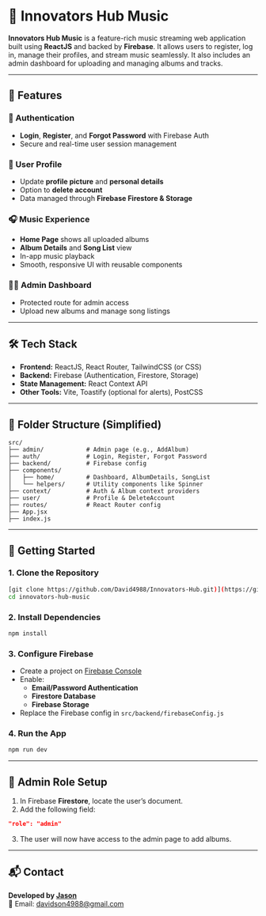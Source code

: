 
# 🎵 Innovators Hub Music

**Innovators Hub Music** is a feature-rich music streaming web application built using **ReactJS** and backed by **Firebase**. It allows users to register, log in, manage their profiles, and stream music seamlessly. It also includes an admin dashboard for uploading and managing albums and tracks.

---

## 🚀 Features

### 🔐 Authentication
- **Login**, **Register**, and **Forgot Password** with Firebase Auth
- Secure and real-time user session management

### 👤 User Profile
- Update **profile picture** and **personal details**
- Option to **delete account**
- Data managed through **Firebase Firestore & Storage**

### 🎧 Music Experience
- **Home Page** shows all uploaded albums
- **Album Details** and **Song List** view
- In-app music playback
- Smooth, responsive UI with reusable components

### 🧑‍💼 Admin Dashboard
- Protected route for admin access
- Upload new albums and manage song listings

---

## 🛠️ Tech Stack

- **Frontend:** ReactJS, React Router, TailwindCSS (or CSS)
- **Backend:** Firebase (Authentication, Firestore, Storage)
- **State Management:** React Context API
- **Other Tools:** Vite, Toastify (optional for alerts), PostCSS

---

## 📁 Folder Structure (Simplified)

```
src/
├── admin/            # Admin page (e.g., AddAlbum)
├── auth/             # Login, Register, Forgot Password
├── backend/          # Firebase config
├── components/       
│   ├── home/         # Dashboard, AlbumDetails, SongList
│   └── helpers/      # Utility components like Spinner
├── context/          # Auth & Album context providers
├── user/             # Profile & DeleteAccount
├── routes/           # React Router config
├── App.jsx
├── index.js
```

---

## 🔧 Getting Started

### 1. Clone the Repository

```bash
[git clone https://github.com/David4988/Innovators-Hub.git)](https://github.com/David4988/Innovators-Hub.git)
cd innovators-hub-music
```

### 2. Install Dependencies

```bash
npm install
```

### 3. Configure Firebase

- Create a project on [Firebase Console](https://console.firebase.google.com/)
- Enable:
  - **Email/Password Authentication**
  - **Firestore Database**
  - **Firebase Storage**
- Replace the Firebase config in `src/backend/firebaseConfig.js`

### 4. Run the App

```bash
npm run dev
```

---

## 🔐 Admin Role Setup

1. In Firebase **Firestore**, locate the user’s document.
2. Add the following field:

```json
"role": "admin"
```

3. The user will now have access to the admin page to add albums.

---

## 📬 Contact

**Developed by [Jason](https://github.com/David4988)**  
📧 Email: davidson4988@gmail.com
